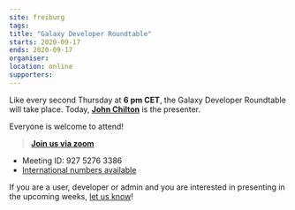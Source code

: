 ```yaml
---
site: freiburg
tags:
title: "Galaxy Developer Roundtable"
starts: 2020-09-17
ends: 2020-09-17
organiser:
location: online
supporters:
---
```


Like every second Thursday at **6 pm CET**, the Galaxy Developer Roundtable will take place. Today, [**John Chilton**](https://galaxyproject.org/people/john-chilton/) is the presenter. 

Everyone is welcome to attend! 
> [**Join us via zoom**](https://psu.zoom.us/j/92752763386)
- Meeting ID: 927 5276 3386
- [International numbers available](https://psu.zoom.us/u/acsPCWIZGV)

If you are a user, developer or admin and you are interested in presenting in the upcoming weeks, [let us know](https://docs.google.com/forms/d/e/1FAIpQLScIGEFHYn46d9PvVNDUWXyK50lMckiRvvCi_kJuvPkd5T6tNg/viewform)! 
